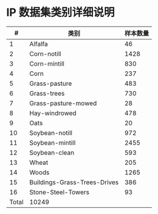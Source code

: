# IP 数据集类别详细说明

| #   | 类别                           | 样本数量 |
|-----|-------------------------------|----------|
| 1   | Alfalfa                       | 46       |
| 2   | Corn-notill                   | 1428     |
| 3   | Corn-mintill                  | 830      |
| 4   | Corn                          | 237      |
| 5   | Grass-pasture                 | 483      |
| 6   | Grass-trees                   | 730      |
| 7   | Grass-pasture-mowed           | 28       |
| 8   | Hay-windrowed                 | 478      |
| 9   | Oats                          | 20       |
| 10  | Soybean-notill                | 972      |
| 11  | Soybean-mintill               | 2455     |
| 12  | Soybean-clean                 | 593      |
| 13  | Wheat                         | 205      |
| 14  | Woods                         | 1265     |
| 15  | Buildings-Grass-Trees-Drives  | 386      |
| 16  | Stone-Steel-Towers            | 93       |
| Total                               | 10249    |